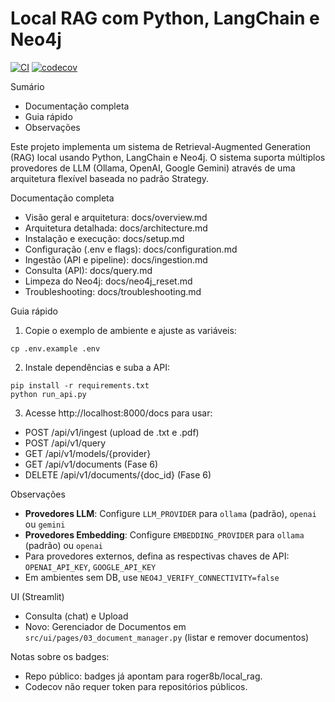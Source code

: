 # Local RAG com Python, LangChain e Neo4j

[![CI](https://github.com/roger8b/local_rag/actions/workflows/tests.yml/badge.svg)](https://github.com/roger8b/local_rag/actions/workflows/tests.yml)
[![codecov](https://codecov.io/gh/roger8b/local_rag/branch/main/graph/badge.svg)](https://codecov.io/gh/roger8b/local_rag)

Sumário
- Documentação completa
- Guia rápido
- Observações

Este projeto implementa um sistema de Retrieval-Augmented Generation (RAG) local usando Python, LangChain e Neo4j. O sistema suporta múltiplos provedores de LLM (Ollama, OpenAI, Google Gemini) através de uma arquitetura flexível baseada no padrão Strategy.

Documentação completa
- Visão geral e arquitetura: docs/overview.md
- Arquitetura detalhada: docs/architecture.md
- Instalação e execução: docs/setup.md
- Configuração (.env e flags): docs/configuration.md
- Ingestão (API e pipeline): docs/ingestion.md
- Consulta (API): docs/query.md
- Limpeza do Neo4j: docs/neo4j_reset.md
- Troubleshooting: docs/troubleshooting.md

Guia rápido
1) Copie o exemplo de ambiente e ajuste as variáveis:
```
cp .env.example .env
```
2) Instale dependências e suba a API:
```
pip install -r requirements.txt
python run_api.py
```
3) Acesse http://localhost:8000/docs para usar:
- POST /api/v1/ingest (upload de .txt e .pdf)
- POST /api/v1/query
- GET /api/v1/models/{provider}
- GET /api/v1/documents (Fase 6)
- DELETE /api/v1/documents/{doc_id} (Fase 6)

Observações
- **Provedores LLM**: Configure `LLM_PROVIDER` para `ollama` (padrão), `openai` ou `gemini`
- **Provedores Embedding**: Configure `EMBEDDING_PROVIDER` para `ollama` (padrão) ou `openai`
- Para provedores externos, defina as respectivas chaves de API: `OPENAI_API_KEY`, `GOOGLE_API_KEY`
- Em ambientes sem DB, use `NEO4J_VERIFY_CONNECTIVITY=false`

UI (Streamlit)
- Consulta (chat) e Upload
- Novo: Gerenciador de Documentos em `src/ui/pages/03_document_manager.py` (listar e remover documentos)

Notas sobre os badges:
- Repo público: badges já apontam para roger8b/local_rag.
- Codecov não requer token para repositórios públicos.
